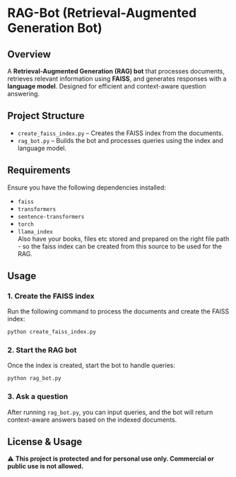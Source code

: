 # RAG-Bot (Retrieval-Augmented Generation Bot)

## Overview  
A **Retrieval-Augmented Generation (RAG) bot** that processes documents, retrieves relevant information using **FAISS**, and generates responses with a **language model**. Designed for efficient and context-aware question answering.  

## Project Structure  
- `create_faiss_index.py` – Creates the FAISS index from the documents.  
- `rag_bot.py` – Builds the bot and processes queries using the index and language model.  

## Requirements  
Ensure you have the following dependencies installed:  
- `faiss`
- `transformers`
- `sentence-transformers`
- `torch`
- `llama_index`  
Also have your books, files etc stored and prepared on the right file path - so the faiss index can be created from this source to be used for the RAG.

## Usage  
### 1. Create the FAISS index  
Run the following command to process the documents and create the FAISS index:  
```bash
python create_faiss_index.py
```

### 2. Start the RAG bot  
Once the index is created, start the bot to handle queries:  
```bash
python rag_bot.py
```

### 3. Ask a question  
After running `rag_bot.py`, you can input queries, and the bot will return context-aware answers based on the indexed documents.  

## License & Usage  
⚠️ **This project is protected and for personal use only. Commercial or public use is not allowed.**  

